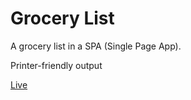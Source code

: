 # Grocery List

A grocery list in a SPA (Single Page App).

Printer-friendly output

[Live](https://boruchzidell.github.io/grocery_list)
